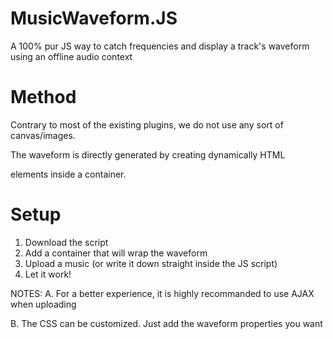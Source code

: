 # MusicWaveform.JS
A 100% pur JS way to catch frequencies and display a track's waveform using an offline audio context

# Method

Contrary to most of the existing plugins, we do not use any sort of canvas/images.

The waveform is directly generated by creating dynamically HTML <div> elements inside a container.

# Setup

1. Download the script
2. Add a container that will wrap the waveform
3. Upload a music (or write it down straight inside the JS script)
4. Let it work!

NOTES: 
A. For a better experience, it is highly recommanded to use AJAX when uploading

B. The CSS can be customized. Just add the waveform properties you want
